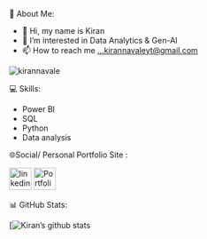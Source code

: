 
💫 About Me:

- 👋 Hi, my name is Kiran
- 👀 I’m interested in Data Analytics & Gen-AI
- 📫 How to reach me ...kirannavaleyt@gmail.com

<p align="left"> <img src="https://komarev.com/ghpvc/?username=kirannavale&label=Profile%20views&color=ce9927&style=flat" alt="kirannavale" /> </p>

💻 Skills:
 
- Power BI
- SQL
- Python
- Data analysis


🌐Social/ Personal Portfolio Site :

[<img src='https://upload.wikimedia.org/wikipedia/commons/c/ca/LinkedIn_logo_initials.png' alt='linkedin' height='40'>](https://www.linkedin.com/in/iamkirannavale)
[<img src='https://github-production-user-asset-6210df.s3.amazonaws.com/34519689/255148413-3cdf48da-7536-4eab-98f2-4eeed898d609.png' alt='Portfolio' height='40'>](https://kirannavale.github.io) 

📊 GitHub Stats:

[![Kiran’s github stats](https://github-readme-stats.vercel.app/api?username=kirannavale&show_icons=true&theme=dark)

